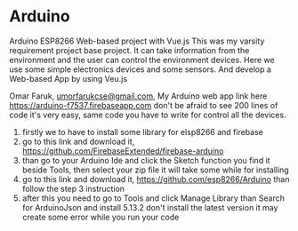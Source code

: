# Arduino
Arduino ESP8266 Web-based project with Vue.js
This was my varsity requirement project base project. It can take information from the environment and the user can control the environment devices. Here we use some simple electronics devices and some sensors. And develop a Web-based App by using Veu.js




Omar Faruk, umorfarukcse@gmail.com, 
My Arduino web app link here  https://arduino-f7537.firebaseapp.com
don't be afraid to see 200 lines of code it's very easy, same code you have to write for control all the devices.
1. firstly we to have to install some library for elsp8266 and firebase
2. go to this link and download it,    https://github.com/FirebaseExtended/firebase-arduino
3. than go to your Arduino Ide and click the Sketch function you find it beside Tools, then select your zip file it will take some while for installing 
4.  go to this link and download it, https://github.com/esp8266/Arduino than follow the step 3 instruction 
5. after this you need to go to Tools and click Manage Library than Search for ArduinoJson and install 5.13.2 don't install the latest version
it may create some error while you run your code 
